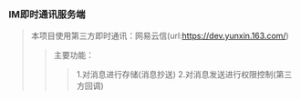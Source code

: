 ### IM即时通讯服务端
>本项目使用第三方即时通讯：网易云信(url:https://dev.yunxin.163.com/)
>>主要功能：
>>>1.对消息进行存储(消息抄送)
>>>2.对消息发送进行权限控制(第三方回调)